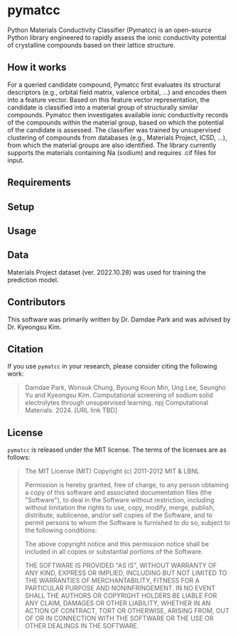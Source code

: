 # pymatcc
Python Materials Conductivity Classifier (Pymatcc) is an open-source Python library engineered to rapidly assess the ionic conductivity potential of crystalline compounds based on their lattice structure.

## How it works
For a queried candidate compound, Pymatcc first evaluates its structural descriptors (e.g., orbital field matrix, valence orbital, ...) and encodes them into a feature vector. Based on this feature vector representation, the candidate is classified into a material group of structurally similar compounds. Pymatcc then investigates available ionic conductivity records of the compounds within the material group, based on which the potential of the candidate is assessed.
The classifier was trained by unsupervised clustering of compounds from databases (e.g., Materials Project, ICSD, ...), from which the material groups are also identified.
The library currently supports the materials containing Na (sodium) and requires .cif files for input.

## Requirements

## Setup

## Usage


## Data
Materials Project dataset (ver. 2022.10.28) was used for training the prediction model.

## Contributors
This software was primarily written by Dr. Damdae Park and was advised by Dr. Kyeongsu Kim.

## Citation
If you use `pymatcc` in your research, please consider citing the following work:
	
> Damdae Park, Wonsuk Chung, Byoung Koun Min, Ung Lee, Seungho Yu and Kyeongsu Kim.
> Computational screening of sodium solid electrolytes through unsupervised learning.
> npj Computational Materials. 2024. [URL link TBD]

## License
`pymatcc` is released under the MIT license. The terms of the licenses are as follows:

> The MIT License (MIT) Copyright (c) 2011-2012 MIT & LBNL
>
> Permission is hereby granted, free of charge, to any person obtaining a copy of this software
> and associated documentation files (the "Software"), to deal in the Software without restriction,
> including without limitation the rights to use, copy, modify, merge, publish, distribute, sublicense,
> and/or sell copies of the Software, and to permit persons to whom the Software is furnished to do so,
> subject to the following conditions:
>
> The above copyright notice and this permission notice shall be included in all copies or substantial portions of the Software.
>
> THE SOFTWARE IS PROVIDED "AS IS", WITHOUT WARRANTY OF ANY KIND, EXPRESS OR IMPLIED, INCLUDING BUT
> NOT LIMITED TO THE WARRANTIES OF MERCHANTABILITY, FITNESS FOR A PARTICULAR PURPOSE AND NONINFRINGEMENT.
> IN NO EVENT SHALL THE AUTHORS OR COPYRIGHT HOLDERS BE LIABLE FOR ANY CLAIM, DAMAGES OR OTHER LIABILITY,
> WHETHER IN AN ACTION OF CONTRACT, TORT OR OTHERWISE, ARISING FROM, OUT OF OR IN CONNECTION WITH
> THE SOFTWARE OR THE USE OR OTHER DEALINGS IN THE SOFTWARE.
